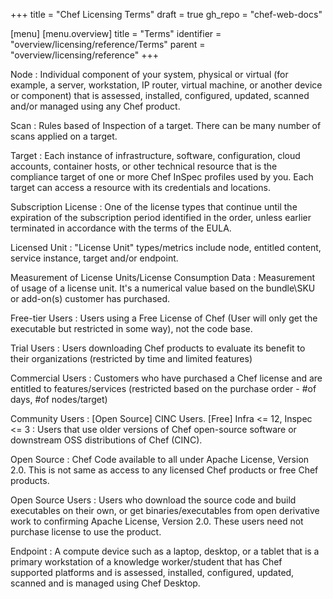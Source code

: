 +++
title = "Chef Licensing Terms"
draft = true
gh_repo = "chef-web-docs"

[menu]
  [menu.overview]
    title = "Terms"
    identifier = "overview/licensing/reference/Terms"
    parent = "overview/licensing/reference"
+++

Node
: Individual component of your system, physical or virtual (for example, a server, workstation, IP router, virtual machine, or another device or component) that is assessed, installed, configured, updated, scanned and/or managed using any Chef product.

Scan
: Rules based of Inspection of a target. There can be many number of scans applied on a target.

Target
: Each instance of infrastructure, software, configuration, cloud accounts, container hosts, or other technical resource that is the compliance target of one or more Chef InSpec profiles used by you. Each target can access a resource with its credentials and locations.

Subscription License
: One of the license types that continue until the expiration of the subscription period identified in the order, unless earlier terminated in accordance with the terms of the EULA.

Licensed Unit
: "License Unit" types/metrics include node, entitled content, service instance, target and/or endpoint.

Measurement of License Units/License Consumption Data
: Measurement of usage of a license unit. It's a numerical value based on the bundle\SKU or add-on(s) customer has purchased.

Free-tier Users
: Users using a Free License of Chef (User will only get the executable but restricted in some way), not the code base.

Trial Users
: Users downloading Chef products to evaluate its benefit to their organizations (restricted by time and limited features)

Commercial Users
: Customers who have purchased a Chef license and are entitled to features/services (restricted based on the purchase order - #of days, #of nodes/target)

Community Users
: [Open Source] CINC Users. [Free] Infra <= 12, Inspec <= 3
: Users that use older versions of Chef open-source software or downstream OSS distributions of Chef (CINC).

Open Source
: Chef Code available to all under Apache License, Version 2.0. This is not same as access to any licensed Chef products or free Chef products.

Open Source Users
: Users who download the source code and build executables on their own, or get binaries/executables from open derivative work to confirming Apache License, Version 2.0. These users need not purchase license to use the product.

Endpoint
: A compute device such as a laptop, desktop, or a tablet that is a primary workstation of a knowledge worker/student  that has Chef supported platforms and is assessed, installed, configured, updated, scanned and is managed using Chef Desktop.
